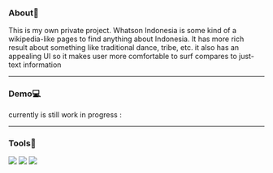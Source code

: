 ### About📝
This is my own private project. Whatson Indonesia is some kind of a wikipedia-like pages to find anything about Indonesia. It has more rich result about something like traditional dance, tribe, etc. it also has an appealing UI so it makes user more comfortable to surf compares to just-text information

<hr/>

### Demo💻
currently is still work in progress :


<hr/>

### Tools🔨
[![](https://img.shields.io/badge/Code-Javascript-blue?logo=javascript)](https://www.javascript.com/)
[![](https://img.shields.io/badge/Code-CSS-blue?logo=css3)](https://developer.mozilla.org/en-US/docs/Web/CSS)
[![](https://img.shields.io/badge/Code-HTML-blue?logo=html5)](https://developer.mozilla.org/en-US/docs/Web/HTML)
